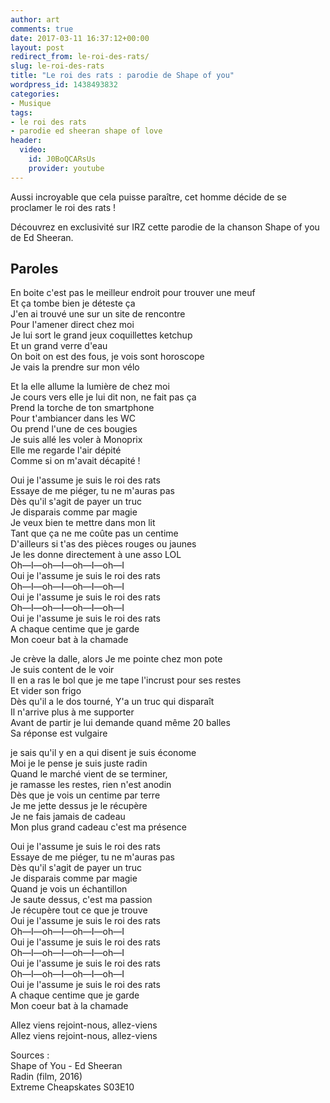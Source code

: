 ```yaml
---  
author: art  
comments: true  
date: 2017-03-11 16:37:12+00:00  
layout: post  
redirect_from: le-roi-des-rats/  
slug: le-roi-des-rats  
title: "Le roi des rats : parodie de Shape of you"  
wordpress_id: 1438493832  
categories:  
- Musique  
tags:  
- le roi des rats  
- parodie ed sheeran shape of love  
header:  
  video:  
    id: J0BoQCARsUs  
    provider: youtube  
---  
```


Aussi incroyable que cela puisse paraître, cet homme décide de se proclamer le roi des rats !  

Découvrez en exclusivité sur IRZ cette parodie de la chanson Shape of you de Ed Sheeran.  

<!-- more -->  

## Paroles  

En boite c'est pas le meilleur endroit pour trouver une meuf  
Et ça tombe bien je déteste ça  
J'en ai trouvé une sur un site de rencontre  
Pour l'amener direct chez moi  
Je lui sort le grand jeux coquillettes ketchup  
Et un grand verre d'eau  
On boit on est des fous, je vois sont horoscope  
Je vais la prendre sur mon vélo  

Et la elle allume la lumière de chez moi  
Je cours vers elle je lui dit non, ne fait pas ça  
Prend la torche de ton smartphone  
Pour t'ambiancer dans les WC  
Ou prend l'une de ces bougies  
Je suis allé les voler à Monoprix  
Elle me regarde l'air dépité  
Comme si on m'avait décapité !  

Oui je l'assume je suis le roi des rats  
Essaye de me piéger, tu ne m'auras pas  
Dès qu'il s'agit de payer un truc  
Je disparais comme par magie  
Je veux bien te mettre dans mon lit  
Tant que ça ne me coûte pas un centime  
D'ailleurs si t'as des pièces rouges ou jaunes  
Je les donne directement à une asso LOL  
Oh—I—oh—I—oh—I—oh—I  
Oui je l'assume je suis le roi des rats  
Oh—I—oh—I—oh—I—oh—I  
Oui je l'assume je suis le roi des rats  
Oh—I—oh—I—oh—I—oh—I  
Oui je l'assume je suis le roi des rats  
A chaque centime que je garde  
Mon coeur bat à la chamade  

Je crève la dalle, alors Je me pointe chez mon pote  
Je suis content de le voir  
Il en a ras le bol que je me tape l'incrust pour ses restes  
Et vider son frigo  
Dès qu'il a le dos tourné, Y'a un truc qui disparaît  
Il n'arrive plus à me supporter  
Avant de partir je lui demande quand même 20 balles  
Sa réponse est vulgaire  

je sais qu'il y en a qui disent je suis économe  
Moi je le pense je suis juste radin  
Quand le marché vient de se terminer,  
je ramasse les restes, rien n'est anodin  
Dès que je vois un centime par terre  
Je me jette dessus je le récupère  
Je ne fais jamais de cadeau  
Mon plus grand cadeau c'est ma présence  

Oui je l'assume je suis le roi des rats  
Essaye de me piéger, tu ne m'auras pas  
Dès qu'il s'agit de payer un truc  
Je disparais comme par magie  
Quand je vois un échantillon  
Je saute dessus, c'est ma passion  
Je récupère tout ce que je trouve  
Oui je l'assume je suis le roi des rats  
Oh—I—oh—I—oh—I—oh—I  
Oui je l'assume je suis le roi des rats  
Oh—I—oh—I—oh—I—oh—I  
Oui je l'assume je suis le roi des rats  
Oh—I—oh—I—oh—I—oh—I  
Oui je l'assume je suis le roi des rats  
A chaque centime que je garde  
Mon coeur bat à la chamade  

Allez viens rejoint-nous, allez-viens  
Allez viens rejoint-nous, allez-viens  

Sources :  
Shape of You - Ed Sheeran  
Radin (film, 2016)  
Extreme Cheapskates S03E10  
